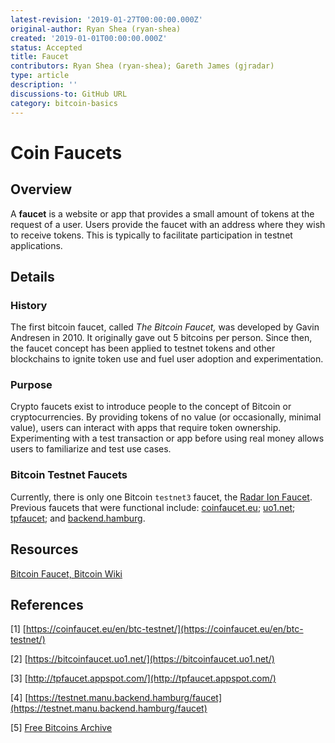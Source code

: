```yaml
---
latest-revision: '2019-01-27T00:00:00.000Z'
original-author: Ryan Shea (ryan-shea)
created: '2019-01-01T00:00:00.000Z'
status: Accepted
title: Faucet
contributors: Ryan Shea (ryan-shea); Gareth James (gjradar)
type: article
description: ''
discussions-to: GitHub URL
category: bitcoin-basics
---
```


# Coin Faucets

## Overview

A **faucet** is a website or app that provides a small amount of tokens at the request of a user. Users provide the faucet with an address where they wish to receive tokens. This is typically to facilitate participation in testnet applications.

## Details

### History

The first bitcoin faucet, called _The Bitcoin Faucet,_ was developed by Gavin Andresen in 2010. It originally gave out 5 bitcoins per person. Since then, the faucet concept has been applied to testnet tokens and other blockchains to ignite token use and fuel user adoption and experimentation.

### Purpose

Crypto faucets exist to introduce people to the concept of Bitcoin or cryptocurrencies. By providing tokens of no value \(or occasionally, minimal value\), users can interact with apps that require token ownership. Experimenting with a test transaction or app before using real money allows users to familiarize and test use cases.

### Bitcoin Testnet Faucets

Currently, there is only one Bitcoin `testnet3` faucet, the [Radar Ion Faucet](https://ion.radar.tech/#faucet). Previous faucets that were functional include: [coinfaucet.eu](https://coinfaucet.eu/en/btc-testnet/); [uo1.net](https://bitcoinfaucet.uo1.net/); [tpfaucet](http://tpfaucet.appspot.com/); and [backend.hamburg](https://testnet.manu.backend.hamburg/faucet).

## Resources

[Bitcoin Faucet, Bitcoin Wiki](https://en.wikipedia.org/wiki/Bitcoin_faucet)

## References

\[1\] [https://coinfaucet.eu/en/btc-testnet/](https://coinfaucet.eu/en/btc-testnet/)

\[2\] [https://bitcoinfaucet.uo1.net/](https://bitcoinfaucet.uo1.net/)

\[3\] [http://tpfaucet.appspot.com/](http://tpfaucet.appspot.com/)

\[4\] [https://testnet.manu.backend.hamburg/faucet](https://testnet.manu.backend.hamburg/faucet)

\[5\] [Free Bitcoins Archive](https://web.archive.org/web/20100703032414/http://freebitcoins.appspot.com/)

